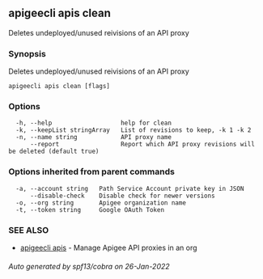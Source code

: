 ## apigeecli apis clean

Deletes undeployed/unused reivisions of an API proxy

### Synopsis

Deletes undeployed/unused reivisions of an API proxy

```
apigeecli apis clean [flags]
```

### Options

```
  -h, --help                   help for clean
  -k, --keepList stringArray   List of revisions to keep, -k 1 -k 2
  -n, --name string            API proxy name
      --report                 Report which API proxy revisions will be deleted (default true)
```

### Options inherited from parent commands

```
  -a, --account string   Path Service Account private key in JSON
      --disable-check    Disable check for newer versions
  -o, --org string       Apigee organization name
  -t, --token string     Google OAuth Token
```

### SEE ALSO

* [apigeecli apis](apigeecli_apis.md)	 - Manage Apigee API proxies in an org

###### Auto generated by spf13/cobra on 26-Jan-2022
